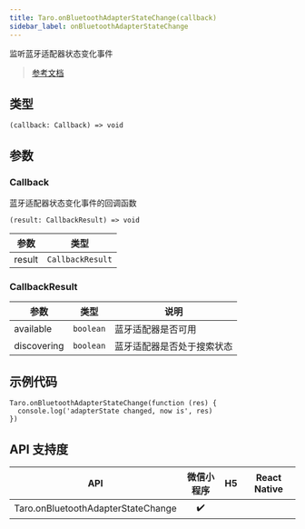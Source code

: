 ```yaml
---
title: Taro.onBluetoothAdapterStateChange(callback)
sidebar_label: onBluetoothAdapterStateChange
---
```


监听蓝牙适配器状态变化事件

> [参考文档](https://developers.weixin.qq.com/miniprogram/dev/api/device/bluetooth/wx.onBluetoothAdapterStateChange.html)

## 类型

```tsx
(callback: Callback) => void
```

## 参数

### Callback

蓝牙适配器状态变化事件的回调函数

```tsx
(result: CallbackResult) => void
```

<table>
  <thead>
    <tr>
      <th>参数</th>
      <th>类型</th>
    </tr>
  </thead>
  <tbody>
    <tr>
      <td>result</td>
      <td><code>CallbackResult</code></td>
    </tr>
  </tbody>
</table>

### CallbackResult

<table>
  <thead>
    <tr>
      <th>参数</th>
      <th>类型</th>
      <th>说明</th>
    </tr>
  </thead>
  <tbody>
    <tr>
      <td>available</td>
      <td><code>boolean</code></td>
      <td>蓝牙适配器是否可用</td>
    </tr>
    <tr>
      <td>discovering</td>
      <td><code>boolean</code></td>
      <td>蓝牙适配器是否处于搜索状态</td>
    </tr>
  </tbody>
</table>

## 示例代码

```tsx
Taro.onBluetoothAdapterStateChange(function (res) {
  console.log('adapterState changed, now is', res)
})
```

## API 支持度

| API | 微信小程序 | H5 | React Native |
| :---: | :---: | :---: | :---: |
| Taro.onBluetoothAdapterStateChange | ✔️ |  |  |

